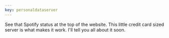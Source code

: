 ```yaml
---
key: personaldataserver
---
```


See that Spotify status at the top of the website. This little credit card sized server is what makes it work. I'll tell you all about it soon.
